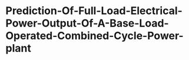 # Prediction-Of-Full-Load-Electrical-Power-Output-Of-A-Base-Load-Operated-Combined-Cycle-Power-plant